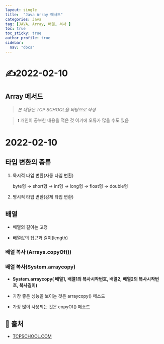 ```yaml
---
layout: single
title:  "Java Array 메서드"
categories: Java
tag: [JAVA, Array, 배열, 복사 ]
toc: true
toc_sticky: true
author_profile: true
sidebar:
  nav: "docs"
---
```


# ✍2022-02-10

## Array 메서드

<!--Quote-->
> *본 내용은 TCP SCHOOL을 바탕으로 작성*

> ❗ 개인이 공부한 내용을 적은 것 이기에 오류가 많을 수도 있음


# 2022-02-10

## 타입 변환의 종류

1. 묵시적 타입 변환(자동 타입 변환)

    byte형 → short형 → int형 → long형 → float형 → double형

2. 명시적 타입 변환(강제 타입 변환)

## 배열

- 배열의 길이는 고정

<script src="https://gist.github.com/kimyeong96/161184998769dab44078c05c0f4d39d5.js"></script>

- 배열값의 접근과 길이(length)

<script src="https://gist.github.com/kimyeong96/eaa49d130ec2bee9a265c2a1a929de9b.js"></script>

### 배열 복사 (Arrays.copyOf())

<script src="https://gist.github.com/kimyeong96/b4d61568397c46a6a9f052ab0a4f4378.js"></script>

### 배열 복사(System.arraycopy)

<script src="https://gist.github.com/kimyeong96/c7131ad74f737428b6ef57125d8cef83.js"></script>

- **System.arraycopy( 배열1, 배열1의 복사시작번호, 배열2, 배열2의 복사시작번호, 복사길이)**

- 가장 좋은 성능을 보이는 것은 arraycopy() 메소드
- 가장 많이 사용되는 것은 copyOf() 메소드


## 📑 출처

 - [TCPSCHOOL.COM](http://www.tcpschool.com/java/intro)